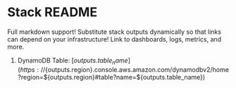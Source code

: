 # Stack README

Full markdown support! Substitute stack outputs dynamically so that links can depend on your infrastructure! Link to dashboards, logs, metrics, and more.

1. DynamoDB Table: [${outputs.table_name}](https://${outputs.region}.console.aws.amazon.com/dynamodbv2/home?region=${outputs.region}#table?name=${outputs.table_name})


